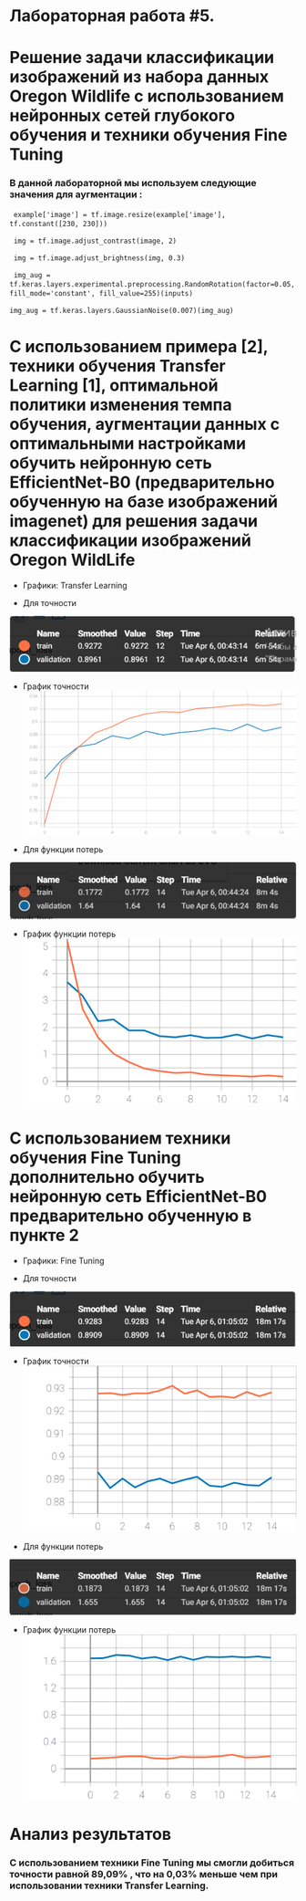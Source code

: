 # Лабораторная работа #5.
 # Решение задачи классификации изображений из набора данных Oregon Wildlife с использованием нейронных сетей глубокого обучения и техники обучения Fine Tuning
### В данной лабораторной мы используем следующие значения для аугментации :

```
 example['image'] = tf.image.resize(example['image'], tf.constant([230, 230]))
```

```
 img = tf.image.adjust_contrast(image, 2)
```

```
 img = tf.image.adjust_brightness(img, 0.3)
```

```
 img_aug = tf.keras.layers.experimental.preprocessing.RandomRotation(factor=0.05, fill_mode='constant', fill_value=255)(inputs)
```

```
img_aug = tf.keras.layers.GaussianNoise(0.007)(img_aug)
```

#  С использованием примера [2], техники обучения Transfer Learning [1], оптимальной политики изменения темпа обучения, аугментации данных с оптимальными настройками обучить нейронную сеть EfficientNet-B0 (предварительно обученную на базе изображений imagenet) для решения задачи классификации изображений Oregon WildLife
 
- Графики: Transfer Learning

- Для точности

 ![alt text](transfer_tochn.jpg)
   
  - График точности
  ![SVG example](./transfer_tochn.svg)
  
  - Для функции потерь
  
  ![alt text](transfer_loss.jpg)
  
 - График функции потерь
  ![SVG example](./transfer_loss.svg)
  
  # С использованием техники обучения Fine Tuning дополнительно обучить нейронную сеть EfficientNet-B0 предварительно обученную в пункте 2

  - Графики: Fine Tuning

- Для точности

 ![alt text](fine_tochn.jpg)
   
   - График точности
  ![SVG example](./fine_tochn.svg)
  
  - Для функции потерь
  
  ![alt text](fine_loss.jpg)
  
 - График функции потерь
  ![SVG example](./fine_loss.svg)
  
 # Анализ результатов
 ###  С использованием техники Fine Tuning мы смогли добиться точности равной 89,09% , что на 0,03% меньше чем при использовании техники Transfer Learning.
 
